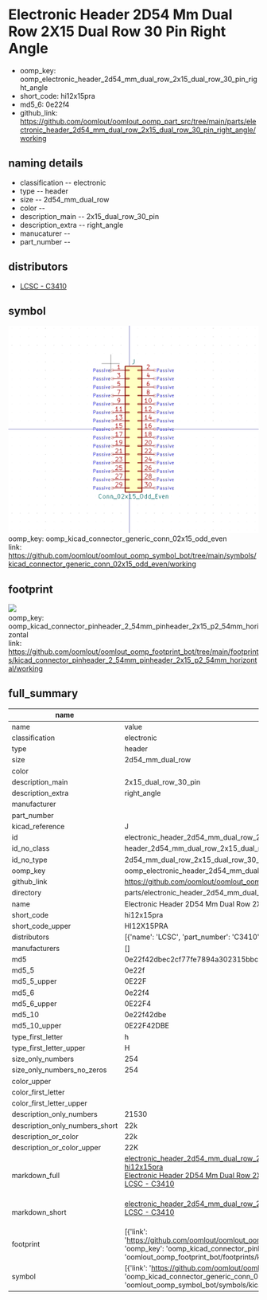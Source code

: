 # Electronic Header 2D54 Mm Dual Row 2X15 Dual Row 30 Pin Right Angle

  
* oomp_key: oomp_electronic_header_2d54_mm_dual_row_2x15_dual_row_30_pin_right_angle 
* short_code: hi12x15pra
* md5_6: 0e22f4  
* github_link: https://github.com/oomlout/oomlout_oomp_part_src/tree/main/parts/electronic_header_2d54_mm_dual_row_2x15_dual_row_30_pin_right_angle/working  
## naming details
* classification -- electronic
* type -- header
* size -- 2d54_mm_dual_row
* color -- 
* description_main -- 2x15_dual_row_30_pin
* description_extra -- right_angle
* manucaturer -- 
* part_number -- 

## distributors
* [LCSC - C3410](https://lcsc.com/product-detail/C3410.html)  


## symbol

![](symbol/0/working/working_600.png)  
oomp_key: oomp_kicad_connector_generic_conn_02x15_odd_even  
link: https://github.com/oomlout/oomlout_oomp_symbol_bot/tree/main/symbols/kicad_connector_generic_conn_02x15_odd_even/working  

## footprint

![](footprint/0/working/working_600.png)  
oomp_key: oomp_kicad_connector_pinheader_2_54mm_pinheader_2x15_p2_54mm_horizontal  
link: https://github.com/oomlout/oomlout_oomp_footprint_bot/tree/main/footprints/kicad_connector_pinheader_2_54mm_pinheader_2x15_p2_54mm_horizontal/working  

## full_summary
| name | value | 
| --- | --- | 
| name | value | 
| classification | electronic | 
| type | header | 
| size | 2d54_mm_dual_row | 
| color |  | 
| description_main | 2x15_dual_row_30_pin | 
| description_extra | right_angle | 
| manufacturer |  | 
| part_number |  | 
| kicad_reference | J | 
| id | electronic_header_2d54_mm_dual_row_2x15_dual_row_30_pin_right_angle | 
| id_no_class | header_2d54_mm_dual_row_2x15_dual_row_30_pin_right_angle | 
| id_no_type | 2d54_mm_dual_row_2x15_dual_row_30_pin_right_angle | 
| oomp_key | oomp_electronic_header_2d54_mm_dual_row_2x15_dual_row_30_pin_right_angle | 
| github_link | https://github.com/oomlout/oomlout_oomp_part_src/tree/main/parts/electronic_header_2d54_mm_dual_row_2x15_dual_row_30_pin_right_angle/working | 
| directory | parts/electronic_header_2d54_mm_dual_row_2x15_dual_row_30_pin_right_angle | 
| name | Electronic Header 2D54 Mm Dual Row 2X15 Dual Row 30 Pin Right Angle | 
| short_code | hi12x15pra | 
| short_code_upper | HI12X15PRA | 
| distributors | [{'name': 'LCSC', 'part_number': 'C3410', 'link': 'https://lcsc.com/product-detail/C3410.html', 'id': 'distributor_lcsc'}] | 
| manufacturers | [] | 
| md5 | 0e22f42dbec2cf77fe7894a302315bbc | 
| md5_5 | 0e22f | 
| md5_5_upper | 0E22F | 
| md5_6 | 0e22f4 | 
| md5_6_upper | 0E22F4 | 
| md5_10 | 0e22f42dbe | 
| md5_10_upper | 0E22F42DBE | 
| type_first_letter | h | 
| type_first_letter_upper | H | 
| size_only_numbers | 254 | 
| size_only_numbers_no_zeros | 254 | 
| color_upper |  | 
| color_first_letter |  | 
| color_first_letter_upper |  | 
| description_only_numbers | 21530 | 
| description_only_numbers_short | 22k | 
| description_or_color | 22k | 
| description_or_color_upper | 22K | 
| markdown_full | [electronic_header_2d54_mm_dual_row_2x15_dual_row_30_pin_right_angle](https://github.com/oomlout/oomlout_oomp_part_src/tree/main/parts/electronic_header_2d54_mm_dual_row_2x15_dual_row_30_pin_right_angle/working)<br>[hi12x15pra](https://github.com/oomlout/oomlout_oomp_part_src/tree/main/parts/electronic_header_2d54_mm_dual_row_2x15_dual_row_30_pin_right_angle/working)<br>[Electronic Header 2D54 Mm Dual Row 2X15 Dual Row 30 Pin Right Angle](https://github.com/oomlout/oomlout_oomp_part_src/tree/main/parts/electronic_header_2d54_mm_dual_row_2x15_dual_row_30_pin_right_angle/working)<br>[LCSC - C3410<br>](https://lcsc.com/product-detail/C3410.html)<br> | 
| markdown_short | [electronic_header_2d54_mm_dual_row_2x15_dual_row_30_pin_right_angle](https://github.com/oomlout/oomlout_oomp_part_src/tree/main/parts/electronic_header_2d54_mm_dual_row_2x15_dual_row_30_pin_right_angle/working)<br>[LCSC - C3410<br>](https://lcsc.com/product-detail/C3410.html)<br> | 
| footprint | [{'link': 'https://github.com/oomlout/oomlout_oomp_footprint_bot/tree/main/foootprntss/kicad_connector_pinheader_2_54mm_pinheader_2x15_p2_54mm_horizontal', 'oomp_key': 'oomp_kicad_connector_pinheader_2_54mm_pinheader_2x15_p2_54mm_horizontal', 'directory': 'oomlout_oomp_footprint_bot/footprints/kicad_connector_pinheader_2_54mm_pinheader_2x15_p2_54mm_horizontal//working/working.kicad_mod'}] | 
| symbol | [{'link': 'https://github.com/oomlout/oomlout_oomp_symbol_bot/tree/main/symbols/kicad_connector_generic_conn_02x15_odd_even', 'oomp_key': 'oomp_kicad_connector_generic_conn_02x15_odd_even', 'directory': 'oomlout_oomp_symbol_bot/symbols/kicad_connector_generic_conn_02x15_odd_even//working/working.kicad_sym'}] | 

